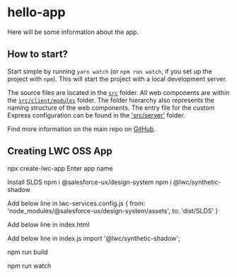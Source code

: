 # hello-app

Here will be some information about the app.

## How to start?

Start simple by running `yarn watch` (or `npm run watch`, if you set up the project with `npm`). This will start the project with a local development server.

The source files are located in the [`src`](./src) folder. All web components are within the [`src/client/modules`](./src/modules) folder. The folder hierarchy also represents the naming structure of the web components. The entry file for the custom Express configuration can be found in the ['src/server'](./src/server) folder.

Find more information on the main repo on [GitHub](https://github.com/muenzpraeger/create-lwc-app).

## Creating LWC OSS App

npx create-lwc-app Enter app name

Install SLDS
npm i @salesforce-ux/design-system
npm i @lwc/synthetic-shadow

Add below line in lwc-services.config.js
{ from: 'node_modules/@salesforce-ux/design-system/assets', to: 'dist/SLDS' }

Add below line in index.html

<link rel="stylesheet" type="text/css" href="/SLDS/styles/salesforce-lightning-design-system.css"/>

Add below line in index.js
import '@lwc/synthetic-shadow';

npm run build

npm run watch
